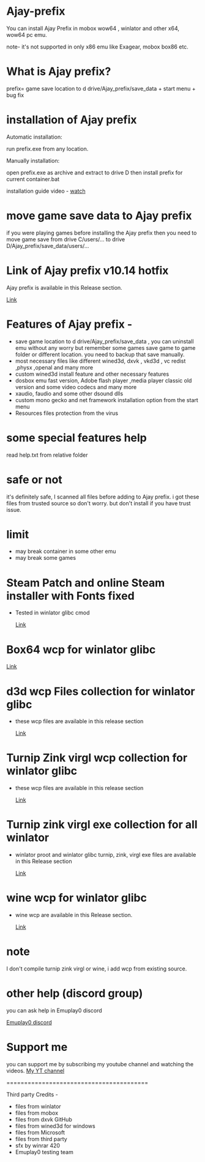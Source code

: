 # Ajay-prefix

You can install Ajay Prefix in mobox wow64 , winlator and other x64, wow64 pc emu.

note- it's not supported in only x86 emu like Exagear, mobox box86 etc.

# What is Ajay prefix?

prefix= game save location to d drive/Ajay_prefix/save_data + start menu + bug fix

# installation of Ajay prefix

Automatic installation: 

run prefix.exe from any location.

 Manually installation:

open prefix.exe as archive and extract to drive D then install prefix for current container.bat

installation guide video - [watch](https://youtu.be/NXCquIv8D4c?si=6Hllf7mEinmCT0Nn)

# move game save data to Ajay prefix

if you were playing games before installing the Ajay prefix then you need to move game save from drive C/users/... to drive D/Ajay_prefix/save_data/users/...

# Link of Ajay prefix v10.14 hotfix

Ajay prefix is available in this Release section.

[Link](https://github.com/ajay9634/Ajay-prefix/releases/tag/Ajay_prefix)

# Features of Ajay prefix -

- save game location to d drive/Ajay_prefix/save_data , you can uninstall emu without any worry but remember some games save game to game folder or different location. you need to backup that save manually.
-  most necessary files like different wined3d, dxvk , vkd3d , vc redist ,physx ,openal and many more
- custom wined3d install feature and other necessary features
- dosbox emu fast version, Adobe flash player ,media player classic old version and some video codecs and many more
- xaudio, faudio and some other dsound dlls
- custom mono gecko and net framework installation option from the start menu
- Resources files protection from the virus

# some special features help
read help.txt from relative folder

# safe or not
it's definitely safe, I scanned all files before adding to Ajay prefix.
i got these files from trusted source so don't worry.
but don't install if you have trust issue.

# limit

- may break container in some other emu
- may break some games

# Steam Patch and online Steam installer with Fonts fixed

- Tested in winlator glibc cmod

  [Link](https://github.com/ajay9634/Ajay-prefix/releases/tag/Steam_Patch)

# Box64 wcp for winlator glibc

   [Link](https://github.com/ajay9634/Ajay-prefix/releases/tag/Box64_wcp)

# d3d wcp Files collection for winlator glibc

- these wcp files are available in this release section
  
  [Link](https://github.com/ajay9634/Ajay-prefix/releases/tag/D3d_wcp)

# Turnip Zink virgl wcp collection for winlator glibc

- these wcp files are available in this release section

  [Link](https://github.com/ajay9634/Ajay-prefix/releases/tag/Graphics_driver)

# Turnip zink virgl exe collection for all winlator

- winlator proot and winlator glibc turnip, zink, virgl exe files are available in this Release section
  
  [Link](https://github.com/ajay9634/Ajay-prefix/releases/tag/graphics_driver_exe)

# wine wcp for winlator glibc

- wine wcp are available in this Release section.

  [Link](https://github.com/ajay9634/Ajay-prefix/releases/tag/Wine_wcp)

# note
I don't compile turnip zink virgl or wine, i add wcp from existing source.

# other help (discord group)
you can ask help in Emuplay0 discord

[Emuplay0 discord](https://discord.gg/XpbEp3dWv3)

# Support me
you can support me by subscribing my youtube channel and watching the videos.
[My YT channel](https://youtube.com/@EMUPLAY0?si=TA9tOZx49eZa4OuN)

========================================

Third party Credits -

- files from winlator 
- files from mobox
- files from dxvk GitHub
- files from wined3d for windows
- files from Microsoft
- files from third party
- sfx by winrar 420
- Emuplay0 testing team





